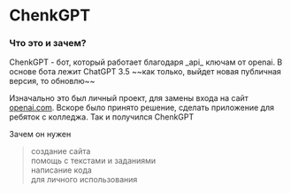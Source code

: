 
# ChenkGPT  
<h3>Что это и зачем?</h3>  
ChenkGPT - бот, который работает благодаря _api_ ключам от openai. В основе бота лежит ChatGPT 3.5 ~~как только, выйдет новая публичная версия, то обновлю~~  

Изначально это был личный проект, для замены входа на сайт [openai.com](). Вскоре было принято решение, сделать приложение для ребяток с колледжа. Так и получился ChenkGPT  

Зачем он нужен  
> создание сайта  
> помощь с текстами и заданиями  
> написание кода  
> для личного использования  